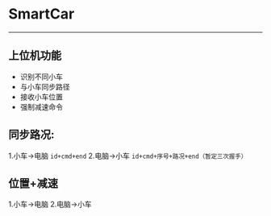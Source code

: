 # SmartCar
----
##  上位机功能
- 识别不同小车
- 与小车同步路径
- 接收小车位置
- 强制减速命令

##  同步路况:
1.小车->电脑
   `id+cmd+end`
2.电脑->小车
   `id+cmd+序号+路况+end（暂定三次握手）`

##  位置+减速
1.小车->电脑
2.电脑->小车
